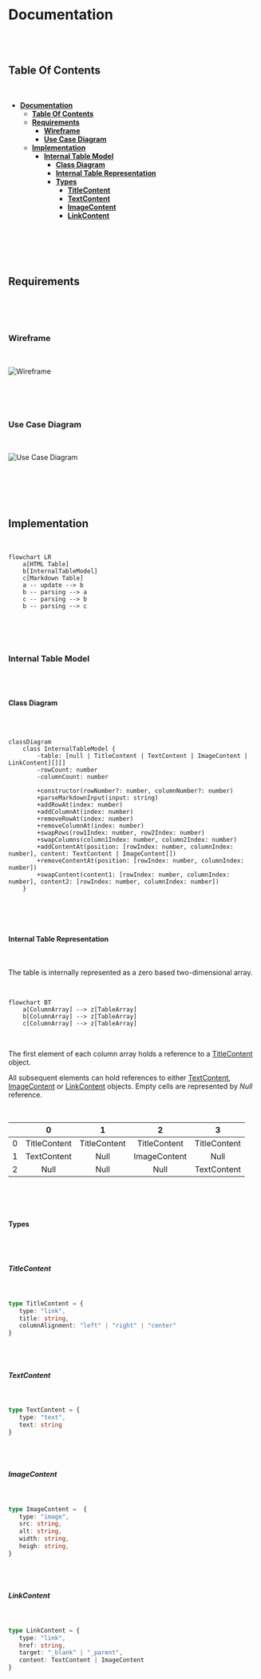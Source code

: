 # **Documentation**
<br>
<br>

## **Table Of Contents**
<br>

- [**Documentation**](#documentation)
  - [**Table Of Contents**](#table-of-contents)
  - [**Requirements**](#requirements)
    - [**Wireframe**](#wireframe)
    - [**Use Case Diagram**](#use-case-diagram)
  - [**Implementation**](#implementation)
    - [**Internal Table Model**](#internal-table-model)
      - [**Class Diagram**](#class-diagram)
      - [**Internal Table Representation**](#internal-table-representation)
      - [**Types**](#types)
        - [**TitleContent**](#titlecontent)
        - [**TextContent**](#textcontent)
        - [**ImageContent**](#imagecontent)
        - [**LinkContent**](#linkcontent)

<br>
<br>
<br>
<br>

## **Requirements**
<br>
<br>
<br> 

### **Wireframe**
<br>

![Wireframe](wireframe/wireframe.svg)

<br>
<br>
<br>

### **Use Case Diagram**
<br>

![Use Case Diagram](use-case-diagram/use-case-diagram.svg)

<br>
<br>
<br>
<br>

## **Implementation**
<br>

```mermaid
flowchart LR
    a[HTML Table]
    b[InternalTableModel]
    c[Markdown Table]
    a -- update --> b
    b -- parsing --> a
    c -- parsing --> b
    b -- parsing --> c
```

<br>
<br>
<br> 

### **Internal Table Model**
<br>
<br>

#### **Class Diagram**
<br>

```mermaid

classDiagram
    class InternalTableModel {
        -table: [null | TitleContent | TextContent | ImageContent | LinkContent][][]
        -rowCount: number
        -columnCount: number

        +constructor(rowNumber?: number, columnNumber?: number)
        +parseMarkdownInput(input: string)
        +addRowAt(index: number)
        +addColumnAt(index: number)
        +removeRowAt(index: number)
        +removeColumnAt(index: number)
        +swapRows(row1Index: number, row2Index: number)
        +swapColumns(column1Index: number, column2Index: number)
        +addContentAt(position: [rowIndex: number, columnIndex: number], content: TextContent | ImageContent[])
        +removeContentAt(position: [rowIndex: number, columnIndex: number])
        +swapContent(content1: [rowIndex: number, columnIndex: number], content2: [rowIndex: number, columnIndex: number])
    }

```

<br>
<br>
<br>

#### **Internal Table Representation**
<br>

The table is internally represented as a zero based two-dimensional array.

<br>

```mermaid
flowchart BT
    a[ColumnArray] --> z[TableArray]
    b[ColumnArray] --> z[TableArray]
    c[ColumnArray] --> z[TableArray]
```

<br>

The first element of each column array holds a reference to a [TitleContent](#titlecontent) object.

All subsequent elements can hold references to either [TextContent](#textcontent), [ImageContent](#imagecontent) or [LinkContent](#linkcontent) objects. Empty cells are represented by _Null_ reference.

<br>

|   |0            |1            |2            |3            |
|:-:|:-----------:|:-----------:|:-----------:|:-----------:|
|0  |TitleContent |TitleContent |TitleContent |TitleContent |
|1  |TextContent  |Null         |ImageContent |Null         |
|2  |Null         |Null         |Null         |TextContent  |

<br>
<br>
<br>

#### **Types**
<br>
<br>

##### **TitleContent**
<br>

```typescript
type TitleContent = {
   type: "link",
   title: string,
   columnAlignment: "left" | "right" | "center"
}
```

<br>
<br>

##### **TextContent**
<br>

```typescript
type TextContent = {
   type: "text",
   text: string
}
```

<br>
<br>

##### **ImageContent**
<br>

```typescript
type ImageContent =  {
   type: "image",
   src: string,
   alt: string,
   width: string,
   heigh: string,
}
```

<br>
<br>

##### **LinkContent**
<br>

```typescript
type LinkContent = {
   type: "link",
   href: string,
   target: "_blank" | "_parent",
   content: TextContent | ImageContent
}
```